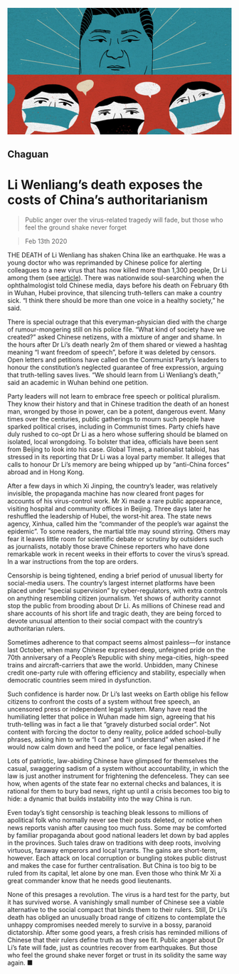![](./images/20200215_CND000_0.jpg)

## Chaguan

# Li Wenliang’s death exposes the costs of China’s authoritarianism

> Public anger over the virus-related tragedy will fade, but those who feel the ground shake never forget

> Feb 13th 2020

THE DEATH of Li Wenliang has shaken China like an earthquake. He was a young doctor who was reprimanded by Chinese police for alerting colleagues to a new virus that has now killed more than 1,300 people, Dr Li among them (see [article](https://www.economist.com//obituary/2020/02/13/li-wenliang-died-on-february-7th)). There was nationwide soul-searching when the ophthalmologist told Chinese media, days before his death on February 6th in Wuhan, Hubei province, that silencing truth-tellers can make a country sick. “I think there should be more than one voice in a healthy society,” he said.

There is special outrage that this everyman-physician died with the charge of rumour-mongering still on his police file. “What kind of society have we created?” asked Chinese netizens, with a mixture of anger and shame. In the hours after Dr Li’s death nearly 2m of them shared or viewed a hashtag meaning “I want freedom of speech”, before it was deleted by censors. Open letters and petitions have called on the Communist Party’s leaders to honour the constitution’s neglected guarantee of free expression, arguing that truth-telling saves lives. “We should learn from Li Wenliang’s death,” said an academic in Wuhan behind one petition.

Party leaders will not learn to embrace free speech or political pluralism. They know their history and that in Chinese tradition the death of an honest man, wronged by those in power, can be a potent, dangerous event. Many times over the centuries, public gatherings to mourn such people have sparked political crises, including in Communist times. Party chiefs have duly rushed to co-opt Dr Li as a hero whose suffering should be blamed on isolated, local wrongdoing. To bolster that idea, officials have been sent from Beijing to look into his case. Global Times, a nationalist tabloid, has stressed in its reporting that Dr Li was a loyal party member. It alleges that calls to honour Dr Li’s memory are being whipped up by “anti-China forces” abroad and in Hong Kong.

After a few days in which Xi Jinping, the country’s leader, was relatively invisible, the propaganda machine has now cleared front pages for accounts of his virus-control work. Mr Xi made a rare public appearance, visiting hospital and community offices in Beijing. Three days later he reshuffled the leadership of Hubei, the worst-hit area. The state news agency, Xinhua, called him the “commander of the people’s war against the epidemic”. To some readers, the martial title may sound stirring. Others may fear it leaves little room for scientific debate or scrutiny by outsiders such as journalists, notably those brave Chinese reporters who have done remarkable work in recent weeks in their efforts to cover the virus’s spread. In a war instructions from the top are orders.

Censorship is being tightened, ending a brief period of unusual liberty for social-media users. The country’s largest internet platforms have been placed under “special supervision” by cyber-regulators, with extra controls on anything resembling citizen journalism. Yet shows of authority cannot stop the public from brooding about Dr Li. As millions of Chinese read and share accounts of his short life and tragic death, they are being forced to devote unusual attention to their social compact with the country’s authoritarian rulers.

Sometimes adherence to that compact seems almost painless—for instance last October, when many Chinese expressed deep, unfeigned pride on the 70th anniversary of a People’s Republic with shiny mega-cities, high-speed trains and aircraft-carriers that awe the world. Unbidden, many Chinese credit one-party rule with offering efficiency and stability, especially when democratic countries seem mired in dysfunction.

Such confidence is harder now. Dr Li’s last weeks on Earth oblige his fellow citizens to confront the costs of a system without free speech, an uncensored press or independent legal system. Many have read the humiliating letter that police in Wuhan made him sign, agreeing that his truth-telling was in fact a lie that “gravely disturbed social order”. Not content with forcing the doctor to deny reality, police added school-bully phrases, asking him to write “I can” and “I understand” when asked if he would now calm down and heed the police, or face legal penalties.

Lots of patriotic, law-abiding Chinese have glimpsed for themselves the casual, swaggering sadism of a system without accountability, in which the law is just another instrument for frightening the defenceless. They can see how, when agents of the state fear no external checks and balances, it is rational for them to bury bad news, right up until a crisis becomes too big to hide: a dynamic that builds instability into the way China is run.

Even today’s tight censorship is teaching bleak lessons to millions of apolitical folk who normally never see their posts deleted, or notice when news reports vanish after causing too much fuss. Some may be comforted by familiar propaganda about good national leaders let down by bad apples in the provinces. Such tales draw on traditions with deep roots, involving virtuous, faraway emperors and local tyrants. The gains are short-term, however. Each attack on local corruption or bungling stokes public distrust and makes the case for further centralisation. But China is too big to be ruled from its capital, let alone by one man. Even those who think Mr Xi a great commander know that he needs good lieutenants.

None of this presages a revolution. The virus is a hard test for the party, but it has survived worse. A vanishingly small number of Chinese see a viable alternative to the social compact that binds them to their rulers. Still, Dr Li’s death has obliged an unusually broad range of citizens to contemplate the unhappy compromises needed merely to survive in a bossy, paranoid dictatorship. After some good years, a fresh crisis has reminded millions of Chinese that their rulers define truth as they see fit. Public anger about Dr Li’s fate will fade, just as countries recover from earthquakes. But those who feel the ground shake never forget or trust in its solidity the same way again. ■